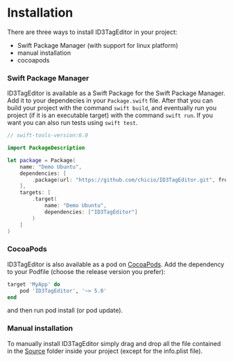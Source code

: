# Installation

There are three ways to install ID3TagEditor in your project:

- Swift Package Manager (with support for linux platform)
- manual installation
- cocoapods

### Swift Package Manager

ID3TagEditor is available as a Swift Package for the Swift Package Manager. Add it to your dependecies in your `Package.swift` file.
After that you can build your project with the command `swift build`, and eventually run you project (if it is an executable target) with the command `swift run`.
If you want you can also run tests using `swift test`.  

```swift
// swift-tools-version:6.0

import PackageDescription

let package = Package(
    name: "Demo Ubuntu",
    dependencies: [
        .package(url: "https://github.com/chicio/ID3TagEditor.git", from: "5.0.0")
    ],
    targets: [
        .target(
            name: "Demo Ubuntu",
            dependencies: ["ID3TagEditor"]
        )
    ]
)
```

### CocoaPods

ID3TagEditor is also available as a pod on [CocoaPods](https://cocoapods.org/pods/ID3TagEditor "ID3TagEditor cocoapods").
Add the dependency to your Podfile (choose the release version you prefer):

```ruby
target 'MyApp' do
    pod 'ID3TagEditor', '~> 5.0'
end
```

and then run pod install (or pod update).

### Manual installation

To manually install ID3TagEditor simply drag and drop all the file contained in the [Source](https://github.com/chicio/ID3TagEditor/tree/main/Source "Source") 
folder inside your project (except for the info.plist file).
